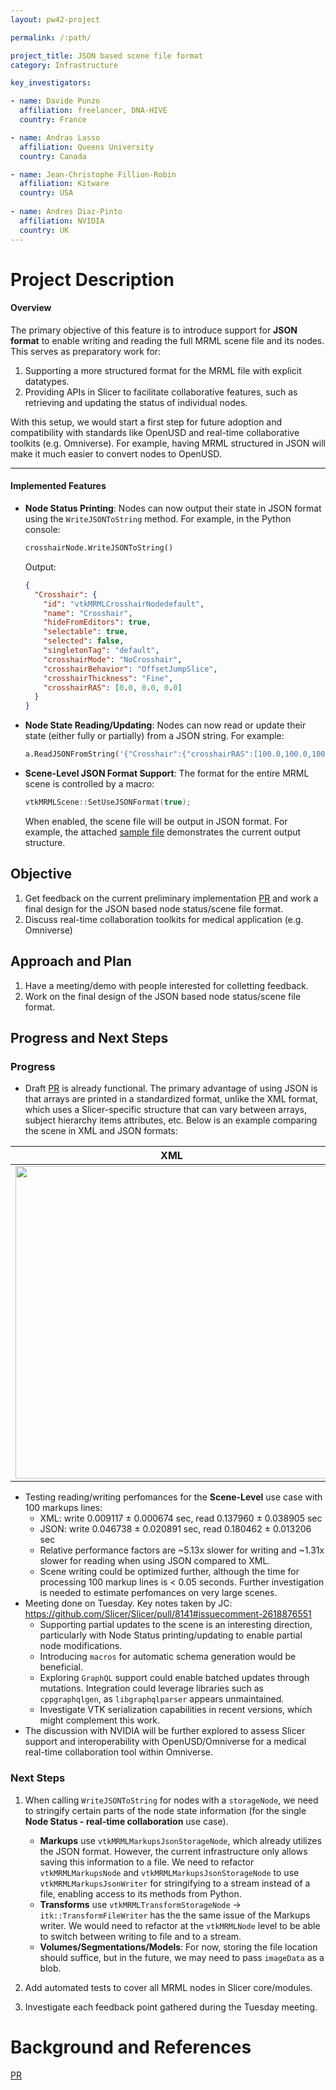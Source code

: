```yaml
---
layout: pw42-project

permalink: /:path/

project_title: JSON based scene file format
category: Infrastructure

key_investigators:

- name: Davide Punzo
  affiliation: freelancer, DNA-HIVE
  country: France

- name: Andras Lasso
  affiliation: Queens University
  country: Canada

- name: Jean-Christophe Fillion-Robin
  affiliation: Kitware
  country: USA
  
- name: Andres Diaz-Pinto
  affiliation: NVIDIA
  country: UK
---
```


# Project Description

<!-- Add a short paragraph describing the project. -->

#### **Overview**

The primary objective of this feature is to introduce support for **JSON format** to enable writing and reading the full MRML scene file and its nodes. This serves as preparatory work for:

1. Supporting a more structured format for the MRML file with explicit datatypes.
2. Providing APIs in Slicer to facilitate collaborative features, such as retrieving and updating the status of individual nodes.

With this setup, we would start a first step for future adoption and compatibility with standards like OpenUSD and real-time collaborative toolkits (e.g. Omniverse). For example, having MRML structured in JSON will make it much easier to convert nodes to OpenUSD.

---

#### **Implemented Features**

- **Node Status Printing**:
  Nodes can now output their state in JSON format using the `WriteJSONToString` method. For example, in the Python console:

  ```python
  crosshairNode.WriteJSONToString()
  ```
  Output:
  ```json
  {
    "Crosshair": {
      "id": "vtkMRMLCrosshairNodedefault",
      "name": "Crosshair",
      "hideFromEditors": true,
      "selectable": true,
      "selected": false,
      "singletonTag": "default",
      "crosshairMode": "NoCrosshair",
      "crosshairBehavior": "OffsetJumpSlice",
      "crosshairThickness": "Fine",
      "crosshairRAS": [0.0, 0.0, 0.0]
    }
  }
  ```

- **Node State Reading/Updating**:
  Nodes can now read or update their state (either fully or partially) from a JSON string. For example:

  ```python
  a.ReadJSONFromString('{"Crosshair":{"crosshairRAS":[100.0,100.0,100.0]}}')
  ```

- **Scene-Level JSON Format Support**:
  The format for the entire MRML scene is controlled by a macro:

  ```cpp
  vtkMRMLScene::SetUseJSONFormat(true);
  ```

  When enabled, the scene file will be output in JSON format. For example, the attached [sample file](https://github.com/user-attachments/files/18457210/2025-01-17-Scene.zip) demonstrates the current output structure.

## Objective

1. Get feedback on the current preliminary implementation [PR](https://github.com/Slicer/Slicer/pull/8141) and work a final design for the JSON based node status/scene file format.
2. Discuss real-time collaboration toolkits for medical application (e.g. Omniverse)


## Approach and Plan

1. Have a meeting/demo with people interested for colletting feedback.
1. Work on the final design of the JSON based node status/scene file format.


## Progress and Next Steps

### Progress
- Draft [PR](https://github.com/Slicer/Slicer/pull/8141) is already functional. The primary advantage of using JSON is that arrays are printed in a standardized format, unlike the XML format, which uses a Slicer-specific structure that can vary between arrays, subject hierarchy items attributes, etc. Below is an example comparing the scene in XML and JSON formats:
 
| XML | JSON |
|--- | ---|
|<img src="https://github.com/user-attachments/assets/44f93b00-e287-4018-a563-bbf78aaaa8c0" width="500"> | <img src="https://github.com/user-attachments/assets/dabe1c07-7520-4f0c-ba32-132e5876118f" width="500"> |

- Testing reading/writing perfomances for the **Scene-Level** use case with 100 markups lines:
   - XML: write 0.009117 ± 0.000674 sec, read 0.137960 ± 0.038905 sec
   - JSON: write 0.046738 ± 0.020891 sec, read 0.180462 ± 0.013206 sec
   - Relative performance factors are ~5.13x slower for writing and ~1.31x slower for reading when using JSON compared to XML.
   - Scene writing could be optimized further, although the time for processing 100 markup lines is < 0.05 seconds. Further investigation is needed to estimate perfomances on very large scenes.
- Meeting done on Tuesday. Key notes taken by JC:
https://github.com/Slicer/Slicer/pull/8141#issuecomment-2618876551
   - Supporting partial updates to the scene is an interesting direction, particularly with Node Status printing/updating to enable partial node modifications.
   - Introducing `macros` for automatic schema generation would be beneficial.
   - Exploring `GraphQL` support could enable batched updates through mutations. Integration could leverage libraries such as `cppgraphqlgen`, as `libgraphqlparser` appears unmaintained.
   - Investigate VTK serialization capabilities in recent versions, which might complement this work.
- The discussion with NVIDIA will be further explored to assess Slicer support and interoperability with OpenUSD/Omniverse for a medical real-time collaboration tool within Omniverse.

  
### Next Steps
1. When calling `WriteJSONToString` for nodes with a `storageNode`, we need to stringify certain parts of the node state information (for the single **Node Status - real-time collaboration** use case).  
   - **Markups** use `vtkMRMLMarkupsJsonStorageNode`, which already utilizes the JSON format. However, the current infrastructure only allows saving this information to a file. We need to refactor `vtkMRMLMarkupsNode` and `vtkMRMLMarkupsJsonStorageNode` to use `vtkMRMLMarkupsJsonWriter` for stringifying to a stream instead of a file, enabling access to its methods from Python. 
   - **Transforms** use `vtkMRMLTransformStorageNode` -> `itk::TransformFileWriter` has the the same issue of the Markups writer. We would need to refactor at the `vtkMRMLNode` level to be able to switch between writing to file and to a stream. 
   - **Volumes/Segmentations/Models**: For now, storing the file location should suffice, but in the future, we may need to pass `imageData` as a blob.  

1. Add automated tests to cover all MRML nodes in Slicer core/modules.
1. Investigate each feedback point gathered during the Tuesday meeting.
  
# Background and References

<!-- If you developed any software, include link to the source code repository.
     If possible, also add links to sample data, and to any relevant publications. -->

[PR](https://github.com/Slicer/Slicer/pull/8141)



